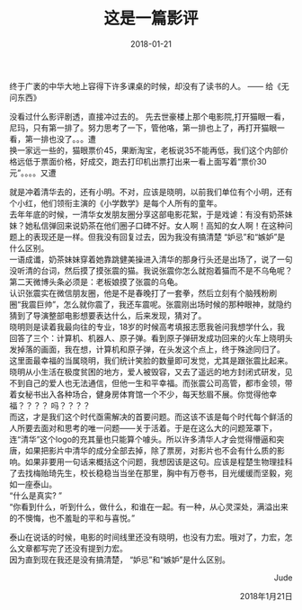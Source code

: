 ﻿---
layout: post
title:  "这是一篇影评"
date:   2018-01-21 
categories: other
---
终于广袤的中华大地上容得下许多课桌的时候，却没有了读书的人。
                                                        —— 给《无问东西》

没看过什么影评剧透，直接冲过去的。
先去世豪楼上那个电影院,打开猫眼一看，尼玛，只有第一排了。努力思考了一下，管他咯，第一排也上了，再打开猫眼一看，第一排也没了。。。遭  
换一家远一些的，猫眼票价45，果断淘宝，老板说35不能再低，我们这个内部价格远低于票面价格，好成交，跑去打印机出票打出来一看上面写着“票价30元”。。。。又遭  
  

就是冲着清华去的，还有小明。不对，应该是晓明，以前我们单位有个小明，还有个小红，他们领衔主演的《小学数学》是每个人所有的童年。  
去年年底的时候，一清华女发朋友圈分享这部电影花絮，于是戏谑：有没有奶茶妹妹？她私信弹回来说奶茶在他们圈子口碑不好。女人啊！高知的女人啊！在这种问题上的表现还是一样。但我没有回复过去，因为我没有搞清楚 “妒忌”和“嫉妒”是什么区别。  
一语成谶，奶茶妹妹穿着她靠跳健美操进入清华的那身行头还是出场了，说了一句没听清的台词，然后摸了摸张震的猫。我说张震你怎么就抱着猫而不是不乌龟呢？第二天微博头条必须是：老板娘摸了张震的乌龟。  
认识张震实在微信朋友圈，他是不是春晚打了一套拳，然后立刻有个脑残粉刷圈“我震巨帅”，怎么就你震了，我还车震呢。张震刚出场时候的那种眼神，就隐约猜到了导演整部电影想要表达什么，后来发现，猜对了。  
晓明则是读着我最向往的专业，18岁的时候高考填报志愿我爸问我想学什么，我回答了三个：计算机、机器人、原子弹。看到原子弹研发成功回来的火车上晓明头发掉落的画面，我在想，计算机和原子弹，在头发这个点上，终于殊途同归了。  
这里面最幸福的当属晓明，我们统计笑脸的数量即可发觉，尤其是跟张震比起来。晓明从小生活在极度贫困的地方，爱人被毁容，又去了遥远的地方封闭式研发，见不到自己的爱人也无法通信，但他一生和平幸福。而张震公司高管，都市金领，带着女秘书出入各种场合，健身房体育馆一个不少，每天愁眉不展。你觉得他幸福？？？？
吗？？？？  
而这，才是我们这个时代亟需解决的首要问题。而这该不该是每个时代每个鲜活的人所要去面对和思考的唯一问题——关于活着。于是在这么大的问题笼罩下，连“清华”这个logo的充其量也只能算个噱头。所以许多清华人才会觉得懵逼和突唐，如果把影片中清华的成分全部去掉，除了票房，对影片也不会有什么质的影响。如果非要用一句话来概括这个问题，我想因该是这句。应该是程楚生物理挂科了去找梅贻琦先生，校长稳稳当当坐在那里，胸中有万卷书，目光缓缓而坚毅，宛如一座泰山。  
“什么是真实? ”  
“你看到什么，听到什么，做什么，和谁在一起。有一种，从心灵深处，满溢出来的不懊悔，也不羞耻的平和与喜悦。”  

泰山在说话的时候，电影的时间线里还没有晓明，也没有力宏。哦对了，力宏，怎么文章都写完了还没有提到力宏。  
因为直到现在我还是没有搞清楚， “妒忌”和“嫉妒”是什么区别。  

<p align="right">Jude</p> 
<p align="right">2018年1月21日</p>
